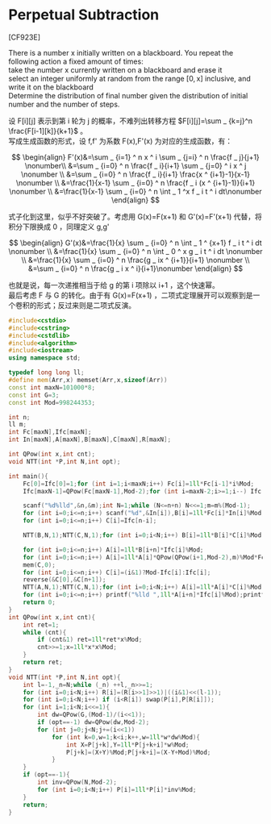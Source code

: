 # Perpetual Subtraction
[CF923E]

There is a number x initially written on a blackboard. You repeat the following action a fixed amount of times:  
take the number x currently written on a blackboard and erase it  
select an integer uniformly at random from the range [0, x] inclusive, and write it on the blackboard  
Determine the distribution of final number given the distribution of initial number and the number of steps.

设 F[i][j] 表示到第 i 轮为 j 的概率，不难列出转移方程 $F[i][j]=\sum _ {k=j}^n \frac{F[i-1][k]}{k+1}$ 。  
写成生成函数的形式，设 f,f' 为系数 F(x),F'(x) 为对应的生成函数，有：

$$
\begin{align}
F'(x)&=\sum _ {i=1} ^ n x ^ i \sum _ {j=i} ^ n \frac{f _ j}{j+1} \nonumber\\
&=\sum _ {i=0} ^ n \frac{f _ i}{i+1} \sum _ {j=0} ^ i x ^ j \nonumber \\
&=\sum _ {i=0} ^ n \frac{f _ i}{i+1} \frac{x ^ {i+1}-1}{x-1} \nonumber \\
&=\frac{1}{x-1} \sum _ {i=0} ^ n \frac{f _ i (x ^ {i+1}-1)}{i+1} \nonumber \\
&=\frac{1}{x-1} \sum _ {i=0} ^ n \int _ 1 ^x f _ i t ^ i dt\nonumber
\end{align}
$$

式子化到这里，似乎不好突破了。考虑用 G(x)=F(x+1) 和 G'(x)=F'(x+1) 代替，将积分下限换成 0 ，同理定义 g,g'

$$
\begin{align}
G'(x)&=\frac{1}{x} \sum _ {i=0} ^ n \int _ 1 ^ {x+1} f _ i t ^ i dt \nonumber \\
&=\frac{1}{x} \sum _ {i=0} ^ n \int _ 0 ^ x g _ i t ^ i dt \nonumber \\
&=\frac{1}{x} \sum _ {i=0} ^ n \frac{g _ ix ^ {i+1}}{i+1} \nonumber \\
&=\sum _ {i=0} ^ n \frac{g _ i x ^ i}{i+1}\nonumber
\end{align}
$$

也就是说，每一次递推相当于给 g 的第 i 项除以 i+1 ，这个快速幂。  
最后考虑 F 与 G 的转化。由于有 G(x)=F(x+1) ，二项式定理展开可以观察到是一个卷积的形式；反过来则是二项式反演。

```cpp
#include<cstdio>
#include<cstring>
#include<cstdlib>
#include<algorithm>
#include<iostream>
using namespace std;

typedef long long ll;
#define mem(Arr,x) memset(Arr,x,sizeof(Arr))
const int maxN=101000*8;
const int G=3;
const int Mod=998244353;

int n;
ll m;
int Fc[maxN],Ifc[maxN];
int In[maxN],A[maxN],B[maxN],C[maxN],R[maxN];

int QPow(int x,int cnt);
void NTT(int *P,int N,int opt);

int main(){
    Fc[0]=Ifc[0]=1;for (int i=1;i<maxN;i++) Fc[i]=1ll*Fc[i-1]*i%Mod;
    Ifc[maxN-1]=QPow(Fc[maxN-1],Mod-2);for (int i=maxN-2;i>=1;i--) Ifc[i]=1ll*Ifc[i+1]*(i+1)%Mod;

    scanf("%d%lld",&n,&m);int N=1;while (N<=n+n) N<<=1;m=m%(Mod-1);
    for (int i=0;i<=n;i++) scanf("%d",&In[i]),B[i]=1ll*Fc[i]*In[i]%Mod;
    for (int i=0;i<=n;i++) C[i]=Ifc[n-i];

    NTT(B,N,1);NTT(C,N,1);for (int i=0;i<N;i++) B[i]=1ll*B[i]*C[i]%Mod;NTT(B,N,-1);

    for (int i=0;i<=n;i++) A[i]=1ll*B[i+n]*Ifc[i]%Mod;
    for (int i=0;i<=n;i++) A[i]=1ll*A[i]*QPow(QPow(i+1,Mod-2),m)%Mod*Fc[i]%Mod;
    mem(C,0);
    for (int i=0;i<=n;i++) C[i]=(i&1)?Mod-Ifc[i]:Ifc[i];
    reverse(&C[0],&C[n+1]);
    NTT(A,N,1);NTT(C,N,1);for (int i=0;i<N;i++) A[i]=1ll*A[i]*C[i]%Mod;NTT(A,N,-1);
    for (int i=0;i<=n;i++) printf("%lld ",1ll*A[i+n]*Ifc[i]%Mod);printf("\n");
    return 0;
}
int QPow(int x,int cnt){
    int ret=1;
    while (cnt){
        if (cnt&1) ret=1ll*ret*x%Mod;
        cnt>>=1;x=1ll*x*x%Mod;
    }
    return ret;
}
void NTT(int *P,int N,int opt){
    int l=-1,_n=N;while (_n) ++l,_n>>=1;
    for (int i=0;i<N;i++) R[i]=(R[i>>1]>>1)|((i&1)<<(l-1));
    for (int i=0;i<N;i++) if (i<R[i]) swap(P[i],P[R[i]]);
    for (int i=1;i<N;i<<=1){
        int dw=QPow(G,(Mod-1)/(i<<1));
        if (opt==-1) dw=QPow(dw,Mod-2);
        for (int j=0;j<N;j+=(i<<1))
            for (int k=0,w=1;k<i;k++,w=1ll*w*dw%Mod){
                int X=P[j+k],Y=1ll*P[j+k+i]*w%Mod;
                P[j+k]=(X+Y)%Mod;P[j+k+i]=(X-Y+Mod)%Mod;
            }
    }
    if (opt==-1){
        int inv=QPow(N,Mod-2);
        for (int i=0;i<N;i++) P[i]=1ll*P[i]*inv%Mod;
    }
    return;
}
```
